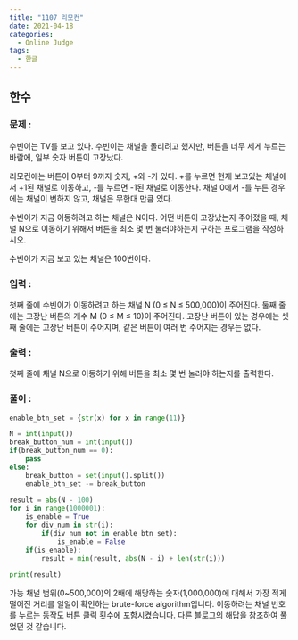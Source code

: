 ```yaml
---
title: "1107 리모컨"
date: 2021-04-18
categories:
  - Online Judge
tags:
  - 한글
---
```

## 한수


### 문제 :

수빈이는 TV를 보고 있다. 수빈이는 채널을 돌리려고 했지만, 버튼을 너무 세게 누르는 바람에, 일부 숫자 버튼이 고장났다.

리모컨에는 버튼이 0부터 9까지 숫자, +와 -가 있다. +를 누르면 현재 보고있는 채널에서 +1된 채널로 이동하고, -를 누르면 -1된 채널로 이동한다. 채널 0에서 -를 누른 경우에는 채널이 변하지 않고, 채널은 무한대 만큼 있다.

수빈이가 지금 이동하려고 하는 채널은 N이다. 어떤 버튼이 고장났는지 주어졌을 때, 채널 N으로 이동하기 위해서 버튼을 최소 몇 번 눌러야하는지 구하는 프로그램을 작성하시오. 

수빈이가 지금 보고 있는 채널은 100번이다.


### 입력 :

첫째 줄에 수빈이가 이동하려고 하는 채널 N (0 ≤ N ≤ 500,000)이 주어진다.  둘째 줄에는 고장난 버튼의 개수 M (0 ≤ M ≤ 10)이 주어진다. 고장난 버튼이 있는 경우에는 셋째 줄에는 고장난 버튼이 주어지며, 같은 버튼이 여러 번 주어지는 경우는 없다.


### 출력 : 

첫째 줄에 채널 N으로 이동하기 위해 버튼을 최소 몇 번 눌러야 하는지를 출력한다.


### 풀이 :

```python
enable_btn_set = {str(x) for x in range(11)}

N = int(input())
break_button_num = int(input())
if(break_button_num == 0):
    pass
else:    
    break_button = set(input().split())
    enable_btn_set -= break_button
    
result = abs(N - 100)
for i in range(1000001):
    is_enable = True
    for div_num in str(i):
        if(div_num not in enable_btn_set):
            is_enable = False
    if(is_enable):
        result = min(result, abs(N - i) + len(str(i)))
        
print(result)
```

가능 채널 범위(0~500,000)의 2배에 해당하는 숫자(1,000,000)에 대해서 가장 적게 떨어진 거리를 일일이 확인하는 brute-force algorithm입니다. 이동하려는 채널 번호를 누르는 동작도 버튼 클릭 횟수에 포함시켰습니다. 다른 블로그의 해답을 참조하여 풀었던 것 같습니다.